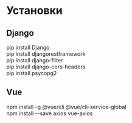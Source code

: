 # Установки

## Django

pip install Django<br>
pip install djangorestframework<br>
pip install django-filter<br>
pip install django-cors-headers<br>
pip install psycopg2<br>

## Vue
npm install -g @vue/cli @vue/cli-service-global<br>
npm install --save axios vue-axios